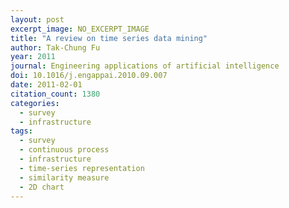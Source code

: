 ```yaml
---
layout: post
excerpt_image: NO_EXCERPT_IMAGE
title: "A review on time series data mining"
author: Tak-Chung Fu
year: 2011
journal: Engineering applications of artificial intelligence
doi: 10.1016/j.engappai.2010.09.007
date: 2011-02-01
citation_count: 1380
categories:
  - survey
  - infrastructure
tags:
  - survey
  - continuous process
  - infrastructure
  - time-series representation
  - similarity measure
  - 2D chart
---
```


